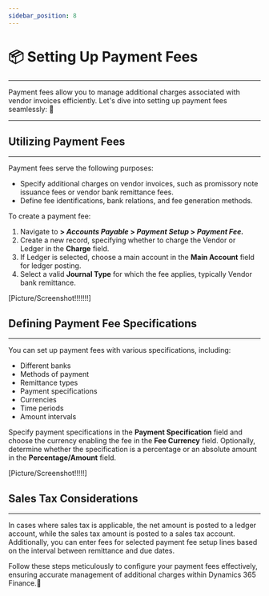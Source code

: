 ```yaml
---
sidebar_position: 8
---
```


# 📦 Setting Up Payment Fees
---

<div class="customized-intro-container" id="introduction">
    <p> Payment fees allow you to manage additional charges associated with vendor invoices efficiently. Let's dive into setting up payment fees seamlessly: 🤗 </p>
</div>

---

## Utilizing Payment Fees
---

Payment fees serve the following purposes:
- Specify additional charges on vendor invoices, such as promissory note issuance fees or vendor bank remittance fees.
- Define fee identifications, bank relations, and fee generation methods.

To create a payment fee:
1. Navigate to **> *Accounts Payable* > *Payment Setup* > *Payment Fee.***
2. Create a new record, specifying whether to charge the Vendor or Ledger in the **Charge** field.
3. If Ledger is selected, choose a main account in the **Main Account** field for ledger posting.
4. Select a valid **Journal Type** for which the fee applies, typically Vendor bank remittance.

[Picture/Screenshot!!!!!!!]

## Defining Payment Fee Specifications
---

You can set up payment fees with various specifications, including:
- Different banks
- Methods of payment
- Remittance types
- Payment specifications
- Currencies
- Time periods
- Amount intervals

Specify payment specifications in the **Payment Specification** field and choose the currency enabling the fee in the **Fee Currency** field. Optionally, determine whether the specification is a percentage or an absolute amount in the **Percentage/Amount** field.

[Picture/Screenshot!!!!!]

## Sales Tax Considerations
---

In cases where sales tax is applicable, the net amount is posted to a ledger account, while the sales tax amount is posted to a sales tax account. Additionally, you can enter fees for selected payment fee setup lines based on the interval between remittance and due dates.

Follow these steps meticulously to configure your payment fees effectively, ensuring accurate management of additional charges within Dynamics 365 Finance.🎉
